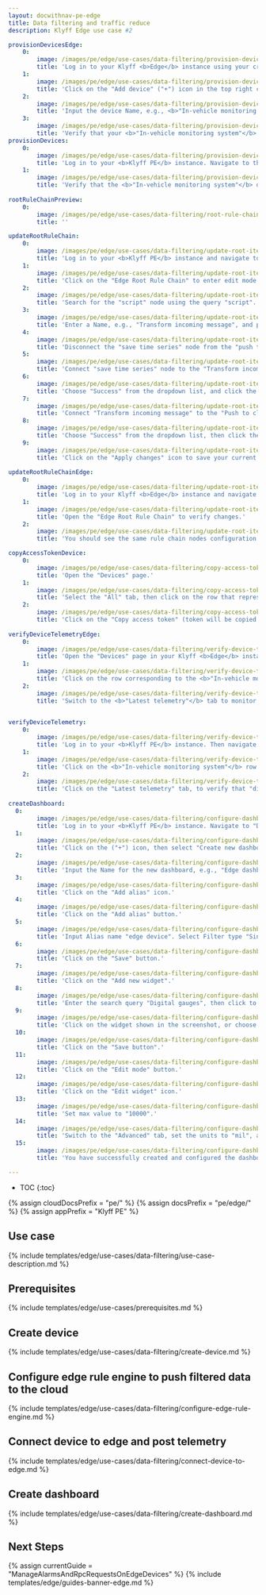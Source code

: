 ```yaml
---
layout: docwithnav-pe-edge
title: Data filtering and traffic reduce
description: Klyff Edge use case #2

provisionDevicesEdge:
    0:
        image: /images/pe/edge/use-cases/data-filtering/provision-devices-item-1.png
        title: 'Log in to your Klyff <b>Edge</b> instance using your credentials. Navigate to the "Devices" page.'
    1:
        image: /images/pe/edge/use-cases/data-filtering/provision-devices-item-2.png
        title: 'Click on the "Add device" ("+") icon in the top right corner of the table to create a device. Then click "Add new device".'
    2:
        image: /images/pe/edge/use-cases/data-filtering/provision-devices-item-3.png
        title: 'Input the device Name, e.g., <b>"In-vehicle monitoring system"</b>. Then click the "Add" button.'
    3:
        image: /images/pe/edge/use-cases/data-filtering/provision-devices-item-4.png
        title: 'Verify that your <b>"In-vehicle monitoring system"</b> device is listed in the devices table.'
provisionDevices:    
    0:
        image: /images/pe/edge/use-cases/data-filtering/provision-devices-item-6.png
        title: 'Log in to your <b>Klyff PE</b> instance. Navigate to the "Devices" page.'
    1:
        image: /images/pe/edge/use-cases/data-filtering/provision-devices-item-7.png
        title: 'Verify that the <b>"In-vehicle monitoring system"</b> device is listed in the devices list.'
        
rootRuleChainPreview:
    0:
        image: /images/pe/edge/use-cases/data-filtering/root-rule-chain.png
        title: ''

updateRootRuleChain:
    0:
        image: /images/pe/edge/use-cases/data-filtering/update-root-item-1.png
        title: 'Log in to your <b>Klyff PE</b> instance and navigate to the "Rule chains" page.'
    1:
        image: /images/pe/edge/use-cases/data-filtering/update-root-item-2.png
        title: 'Click on the "Edge Root Rule Chain" to enter edit mode.'
    2:
        image: /images/pe/edge/use-cases/data-filtering/update-root-item-3.png
        title: 'Search for the "script" node using the query "script". Drag the "Transformation" node into the rule chain.'
    3:
        image: /images/pe/edge/use-cases/data-filtering/update-root-item-4.png
        title: 'Enter a Name, e.g., "Transform incoming message", and paste the <b>JavaScript code</b> (from the snippet above) to process only the "distance" readings parameter. Click "Add" to proceed.'
    4:
        image: /images/pe/edge/use-cases/data-filtering/update-root-item-5.png
        title: 'Disconnect the "save time series" node from the "push to cloud" node.'
    5:
        image: /images/pe/edge/use-cases/data-filtering/update-root-item-6.png
        title: 'Connect "save time series" node to the "Transform incoming message" node.'
    6:
        image: /images/pe/edge/use-cases/data-filtering/update-root-item-7.png
        title: 'Choose "Success" from the dropdown list, and click the "Add" button.'
    7:
        image: /images/pe/edge/use-cases/data-filtering/update-root-item-8.png
        title: 'Connect "Transform incoming message" to the "Push to cloud" node.'
    8:
        image: /images/pe/edge/use-cases/data-filtering/update-root-item-9.png
        title: 'Choose "Success" from the dropdown list, then click the "Add" button to establish the connection.'
    9:
        image: /images/pe/edge/use-cases/data-filtering/update-root-item-10.png
        title: 'Click on the "Apply changes" icon to save your current progress.'
         
updateRootRuleChainEdge:
    0:
        image: /images/pe/edge/use-cases/data-filtering/update-root-item-11.png
        title: 'Log in to your Klyff <b>Edge</b> instance and navigate to the "Devices" page.'
    1:
        image: /images/pe/edge/use-cases/data-filtering/update-root-item-12.png
        title: 'Open the "Edge Root Rule Chain" to verify changes.'
    2:
        image: /images/pe/edge/use-cases/data-filtering/update-root-item-13.png
        title: 'You should see the same rule chain nodes configuration as on the cloud.'

copyAccessTokenDevice:
    0:
        image: /images/pe/edge/use-cases/data-filtering/copy-access-token-item-1.png
        title: 'Open the "Devices" page.'
    1:
        image: /images/pe/edge/use-cases/data-filtering/copy-access-token-item-2.png
        title: 'Select the "All" tab, then click on the row that represents the <b>"In-vehicle monitoring system"</b> device in the table to open its details.'
    2:
        image: /images/pe/edge/use-cases/data-filtering/copy-access-token-item-3.png
        title: 'Click on the "Copy access token" (token will be copied to your clipboard).'
    
verifyDeviceTelemetryEdge:
    0:
        image: /images/pe/edge/use-cases/data-filtering/verify-device-telemetry-item-1.png
        title: 'Open the "Devices" page in your Klyff <b>Edge</b> instance.'
    1:
        image: /images/pe/edge/use-cases/data-filtering/verify-device-telemetry-item-2.png
        title: 'Click on the row corresponding to the <b>"In-vehicle monitoring system"</b> device in the table to view its details.'
    2:
        image: /images/pe/edge/use-cases/data-filtering/verify-device-telemetry-item-3.png
        title: 'Switch to the <b>"Latest telemetry"</b> tab to monitor the telemetry data generated by the Python script in real-time'
    

verifyDeviceTelemetry:
    0:
        image: /images/pe/edge/use-cases/data-filtering/verify-device-telemetry-item-5.png
        title: 'Log in to your <b>Klyff PE</b> instance. Then navigate to the "Devices" page.' 
    1:
        image: /images/pe/edge/use-cases/data-filtering/verify-device-telemetry-item-6.png
        title: 'Click on the <b>"In-vehicle monitoring system"</b> row to open the device details.'
    2:
        image: /images/pe/edge/use-cases/data-filtering/verify-device-telemetry-item-7.png
        title: 'Click on the "Latest telemetry" tab, to verify that "distance readings" are pushed successfully from the edge to the cloud.'
    
createDashboard:
  0:
        image: /images/pe/edge/use-cases/data-filtering/configure-dashboards-item-1.png
        title: 'Log in to your <b>Klyff PE</b> instance. Navigate to "Dashboards" page.'
  1:
        image: /images/pe/edge/use-cases/data-filtering/configure-dashboards-item-2.png
        title: 'Click on the ("+") icon, then select "Create new dashboard"'
  2:
        image: /images/pe/edge/use-cases/data-filtering/configure-dashboards-item-3.png
        title: 'Input the Name for the new dashboard, e.g., "Edge dashboards", then click the "Add" button.'
  3:
        image: /images/pe/edge/use-cases/data-filtering/configure-dashboards-item-4.png
        title: 'Click on the "Add alias" icon.'
  4:
        image: /images/pe/edge/use-cases/data-filtering/configure-dashboards-item-5.png
        title: 'Click on the "Add alias" button.'
  5:
        image: /images/pe/edge/use-cases/data-filtering/configure-dashboards-item-6.png
        title: 'Input Alias name "edge device". Select Filter type "Single entity", type "Device", and Device <b>"In-vehicle monitoring system"</b>. Then click on the "Add" button.'
  6:
        image: /images/pe/edge/use-cases/data-filtering/configure-dashboards-item-7.png
        title: 'Click on the "Save" button.'
  7:
        image: /images/pe/edge/use-cases/data-filtering/configure-dashboards-item-8.png
        title: 'Click on the "Add new widget".'
  8:
        image: /images/pe/edge/use-cases/data-filtering/configure-dashboards-item-9.png
        title: 'Enter the search query "Digital gauges", then click to select the widget from the search results.'
  9:
        image: /images/pe/edge/use-cases/data-filtering/configure-dashboards-item-10.png
        title: 'Click on the widget shown in the screenshot, or choose another one according to your preference.'
  10:
        image: /images/pe/edge/use-cases/data-filtering/configure-dashboards-item-11.png
        title: 'Click on the "Save button".'
  11:
        image: /images/pe/edge/use-cases/data-filtering/configure-dashboards-item-12.png
        title: 'Click on the "Edit mode" button.'
  12:
        image: /images/pe/edge/use-cases/data-filtering/configure-dashboards-item-13.png
        title: 'Click on the "Edit widget" icon.'
  13:
        image: /images/pe/edge/use-cases/data-filtering/configure-dashboards-item-14.png
        title: 'Set max value to "10000".'
  14:
        image: /images/pe/edge/use-cases/data-filtering/configure-dashboards-item-15.png
        title: 'Switch to the "Advanced" tab, set the units to "mil", and click the "Apply" button.'
  15:  
        image: /images/pe/edge/use-cases/data-filtering/configure-dashboards-item-16.png
        title: 'You have successfully created and configured the dashboard.'

---
```

* TOC
{:toc}

{% assign cloudDocsPrefix = "pe/" %}
{% assign docsPrefix = "pe/edge/" %}
{% assign appPrefix = "Klyff PE" %}

## Use case

{% include templates/edge/use-cases/data-filtering/use-case-description.md %}

## Prerequisites

{% include templates/edge/use-cases/prerequisites.md %}

## Create device

{% include templates/edge/use-cases/data-filtering/create-device.md %}

## Configure edge rule engine to push filtered data to the cloud

{% include templates/edge/use-cases/data-filtering/configure-edge-rule-engine.md %}

## Connect device to edge and post telemetry

{% include templates/edge/use-cases/data-filtering/connect-device-to-edge.md %}

## Create dashboard

{% include templates/edge/use-cases/data-filtering/create-dashboard.md %}

## Next Steps

{% assign currentGuide = "ManageAlarmsAndRpcRequestsOnEdgeDevices" %}
{% include templates/edge/guides-banner-edge.md %}